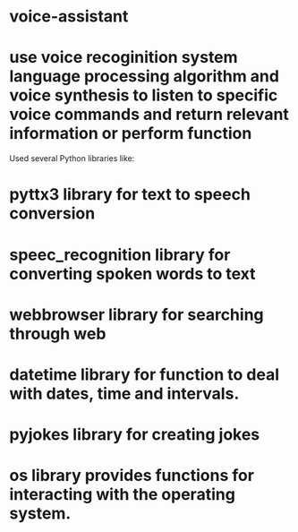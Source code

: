 # voice-assistant
# use voice recoginition system language processing algorithm and voice synthesis to listen to specific voice commands and return relevant information or perform function
Used several Python libraries like:
# pyttx3 library for text to speech conversion
# speec_recognition library for converting spoken words to text
# webbrowser library for searching through web
# datetime library for function to deal with dates, time and intervals.
# pyjokes library for creating jokes
# os library provides functions for interacting with the operating system. 
